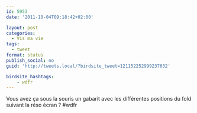```yaml
---
id: 5953
date: '2011-10-04T09:18:42+02:00'

layout: post
categories:
  - Vis ma vie
tags:
  - tweet
format: status
publish_social: no
guid: 'http://tweets.local/?birdsite_tweet=121152252999237632'

birdsite_hashtags:
    - wdfr
---
```


Vous avez ça sous la souris un gabarit avec les différentes positions du fold suivant la réso écran ? #wdfr
